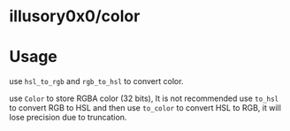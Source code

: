 # illusory0x0/color

# Usage

use `hsl_to_rgb` and `rgb_to_hsl` to convert color. 

use `Color` to store RGBA color (32 bits), 
It is not recommended use `to_hsl` to convert RGB to HSL and then use `to_color` to convert HSL to RGB, it will lose precision due to truncation.